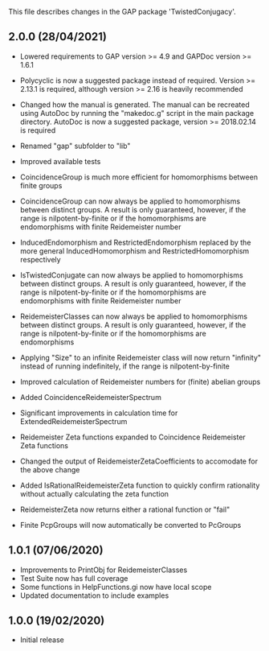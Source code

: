 This file describes changes in the GAP package 'TwistedConjugacy'.


2.0.0 (28/04/2021)
------------------

- Lowered requirements to GAP version >= 4.9 and GAPDoc version >= 1.6.1
- Polycyclic is now a suggested package instead of required. Version >= 2.13.1
  is required, although version >= 2.16 is heavily recommended
- Changed how the manual is generated. The manual can be recreated using
  AutoDoc by running the "makedoc.g" script in the main package directory.
  AutoDoc is now a suggested package, version >= 2018.02.14 is required
- Renamed "gap" subfolder to "lib"
- Improved available tests
  
- CoincidenceGroup is much more efficient for homomorphisms between finite
  groups
- CoincidenceGroup can now always be applied to homomorphisms between
  distinct groups. A result is only guaranteed, however, if the range is 
  nilpotent-by-finite or if the homomorphisms are endomorphisms with finite
  Reidemeister number

- InducedEndomorphism and RestrictedEndomorphism replaced by the more general
  InducedHomomorphism and RestrictedHomomorphism respectively
  
- IsTwistedConjugate can now always be applied to homomorphisms between
  distinct groups. A result is only guaranteed, however, if the range is 
  nilpotent-by-finite or if the homomorphisms are endomorphisms with finite
  Reidemeister number

- ReidemeisterClasses can now always be applied to homomorphisms between
  distinct groups. A result is only guaranteed, however, if the range is 
  nilpotent-by-finite or if the homomorphisms are endomorphisms
- Applying "Size" to an infinite Reidemeister class will now return "infinity"
  instead of running indefinitely, if the range is nilpotent-by-finite
 
- Improved calculation of Reidemeister numbers for (finite) abelian groups

- Added CoincidenceReidemeisterSpectrum
- Significant improvements in calculation time for 
  ExtendedReidemeisterSpectrum

- Reidemeister Zeta functions expanded to Coincidence Reidemeister Zeta
  functions
- Changed the output of ReidemeisterZetaCoefficients to accomodate for the
  above change
- Added IsRationalReidemeisterZeta function to quickly confirm rationality
  without actually calculating the zeta function
- ReidemeisterZeta now returns either a rational function or "fail"

- Finite PcpGroups will now automatically be converted to PcGroups


1.0.1 (07/06/2020)
------------------

- Improvements to PrintObj for ReidemeisterClasses
- Test Suite now has full coverage
- Some functions in HelpFunctions.gi now have local scope
- Updated documentation to include examples


1.0.0 (19/02/2020)
------------------

- Initial release
